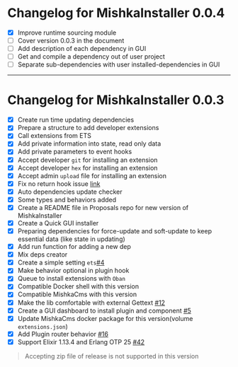 # Changelog for MishkaInstaller 0.0.4

- [x] Improve runtime sourcing module
- [ ] Cover version 0.0.3 in the document
- [ ] Add description of each dependency in GUI
- [ ] Get and compile a dependency out of user project
- [ ] Separate sub-dependencies with user installed-dependencies in GUI

---

# Changelog for MishkaInstaller 0.0.3

- [x] Create run time updating dependencies
- [x] Prepare a structure to add developer extensions
- [x] Call extensions from ETS
- [x] Add private information into state, read only data
- [x] Add private parameters to event hooks
- [x] Accept developer `git` for installing an extension
- [x] Accept developer `hex` for installing an extension
- [x] Accept admin `upload` file for installing an extension
- [x] Fix no return hook issue [link](https://github.com/mishka-group/mishka_installer/commit/efe33e87e53db414932ba841ddbd908357e21bbf#diff-1f6b2c046b76fb543242be7be8b86cb665a746b9e07ec26b5d421f4931534c2fL171)
- [x] Auto dependencies update checker
- [x] Some types and behaviors added
- [x] Create a README file in Proposals repo for new version of MishkaInstaller
- [x] Create a Quick GUI installer
- [x] Preparing dependencies for force-update and soft-update to keep essential data (like state in updating)
- [x] Add run function for adding a new dep
- [x] Mix deps creator
- [x] Create a simple setting `ets`[#4](https://github.com/mishka-group/mishka_installer/issues/4)
- [x] Make behavior optional in plugin hook
- [x] Queue to install extensions with `Oban`
- [x] Compatible Docker shell with this version
- [x] Compatible MishkaCms with this version
- [x] Make the lib comfortable with external Gettext [#12](https://github.com/mishka-group/mishka_installer/issues/12)
- [x] Create a GUI dashboard to install plugin and component [#5](https://github.com/mishka-group/mishka_installer/issues/5)
- [x] Update MishkaCms docker package for this version(volume `extensions.json`)
- [x] Add Plugin router behavior [#16](https://github.com/mishka-group/mishka_installer/issues/16)
- [x] Support Elixir 1.13.4 and Erlang OTP 25 [#42](https://github.com/mishka-group/mishka_installer/issues/42)

> Accepting zip file of release is not supported in this version